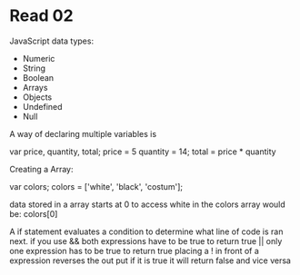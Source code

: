# Read 02

JavaScript data types:
* Numeric
* String
* Boolean
* Arrays
* Objects
* Undefined
* Null

A way of declaring multiple variables is

var price, quantity, total;
price = 5
quantity = 14;
total = price * quantity

Creating a Array:

var colors;
colors = ['white', 'black', 'costum']; 

data stored in a array starts at 0
to access white in the colors array would be:
colors[0]

A if statement evaluates a condition to determine what line of code is ran next.
if you use && both expressions have to be true to return true
|| only one expression has to be true to return true
placing a ! in front of a expression reverses the out put if it is true it will return false and vice versa
